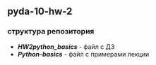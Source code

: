 ## pyda-10-hw-2
### структура репозитория
* ***HW2python_basics*** - файл с ДЗ
* ***Python-basics*** - файл с примерами лекции
